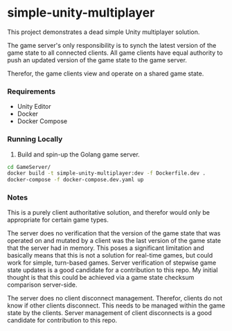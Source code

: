 # simple-unity-multiplayer
This project demonstrates a dead simple Unity multiplayer solution.

The game server's only responsibility is to synch the latest version of the game
state to all connected clients. All game clients have equal authority to push an 
updated version of the game state to the game server. 

Therefor, the game clients view and operate on a shared game state.

### Requirements
- Unity Editor
- Docker
- Docker Compose

### Running Locally

1. Build and spin-up the Golang game server.
```sh
cd GameServer/
docker build -t simple-unity-multiplayer:dev -f Dockerfile.dev .
docker-compose -f docker-compose.dev.yaml up
```

### Notes
This is a purely client authoritative solution, and therefor would only be 
appropriate for certain game types. 

The server does no verification that the version of the game state that was 
operated on and mutated by a client was the last version of the game state that 
the server had in memory. This poses a significant limitation and basically 
means that this is not a solution for real-time games, but could work for 
simple, turn-based games. Server verification of stepwise game state updates is 
a good candidate for a contribution to this repo. My initial thought is that 
this could be achieved via a game state checksum comparison server-side.

The server does no client disconnect management. Therefor, clients do not know 
if other clients disconnect. This needs to be managed within the game state by 
the clients. Server management of client disconnects is a good candidate for 
contribution to this repo. 
